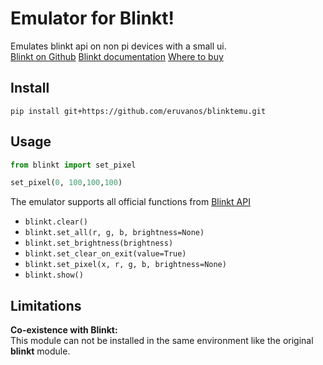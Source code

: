 # Emulator for Blinkt!

Emulates blinkt api on non pi devices with a small ui.  
[Blinkt on Github](https://github.com/pimoroni/blinkt)
[Blinkt documentation](http://docs.pimoroni.com/blinkt/#)
[Where to buy](https://shop.pimoroni.com/products/blinkt)


## Install

```shell
pip install git+https://github.com/eruvanos/blinktemu.git
```

## Usage

```python
from blinkt import set_pixel

set_pixel(0, 100,100,100)
```

The emulator supports all official functions from [Blinkt API](http://docs.pimoroni.com/blinkt/#module-blinkt)

* `blinkt.clear()`
* `blinkt.set_all(r, g, b, brightness=None)`
* `blinkt.set_brightness(brightness)`
* `blinkt.set_clear_on_exit(value=True)`
* `blinkt.set_pixel(x, r, g, b, brightness=None)`
* `blinkt.show()`


## Limitations

**Co-existence with Blinkt:**  
This module can not be installed in the same environment like the original **blinkt** module.
